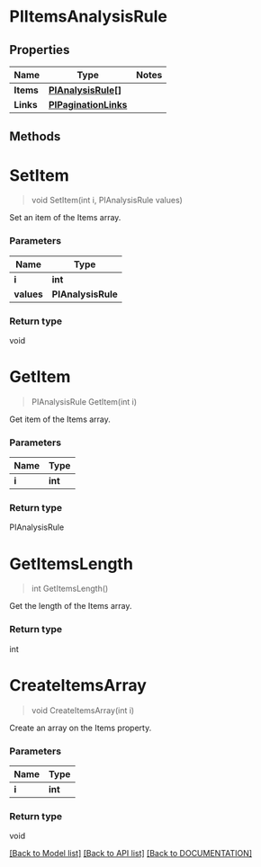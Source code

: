 # PIItemsAnalysisRule

## Properties
Name | Type | Notes
------------ | ------------- | -------------
**Items** | **[**PIAnalysisRule[]**](../Model/PIAnalysisRule.md)**
**Links** | **[**PIPaginationLinks**](../Model/PIPaginationLinks.md)**

## Methods

# **SetItem**
> void SetItem(int i, PIAnalysisRule values)

Set an item of the Items array.

### Parameters

Name | Type
------------- | -------------
 **i** | **int**
 **values** | **PIAnalysisRule**

### Return type

void


# **GetItem**
> PIAnalysisRule GetItem(int i)

Get item of the Items array.

### Parameters

Name | Type
------------- | -------------
 **i** | **int**

### Return type

PIAnalysisRule


# **GetItemsLength**
> int GetItemsLength()

Get the length of the Items array.


### Return type

int


# **CreateItemsArray**
> void CreateItemsArray(int i)

Create an array on the Items property.

### Parameters

Name | Type
------------- | -------------
 **i** | **int**

### Return type

void

[[Back to Model list]](../../DOCUMENTATION.md#documentation-for-models) [[Back to API list]](../../DOCUMENTATION.md#documentation-for-api-endpoints) [[Back to DOCUMENTATION]](../../DOCUMENTATION.md)
